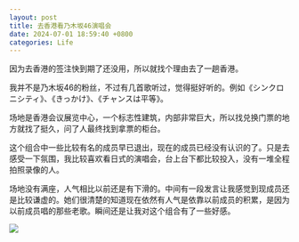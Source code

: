 ```yaml
---
layout: post
title: 去香港看乃木坂46演唱会
date: 2024-07-01 18:59:40 +0800
categories: Life
---
```

因为去香港的签注快到期了还没用，所以就找个理由去了一趟香港。

我并不是乃木坂46的粉丝，不过有几首歌听过，觉得挺好听的。例如《シンクロニシティ》、《きっかけ》、《チャンスは平等》。

场地是香港会议展览中心，一个标志性建筑，内部非常巨大，所以找兑换门票的地方就找了挺久，问了人最终找到拿票的柜台。

这个组合中一些比较有名的成员早已退出，现在的成员已经没有认识的了。只是去感受一下氛围，我比较喜欢看日式的演唱会，台上台下都比较投入，没有一堆全程拍照录像的人。

场地没有满座，人气相比以前还是有下滑的。中间有一段发言让我感觉到现成员还是比较谦虚的。她们很清楚的知道现在依然有人气是依靠以前成员的积累，是因为以前成员唱的那些老歌。瞬间还是让我对这个组合有了一些好感。

![](https://ucarecdn.com/11feb5a4-59f2-4a3a-a227-53cab613e0b6/4401.webp)